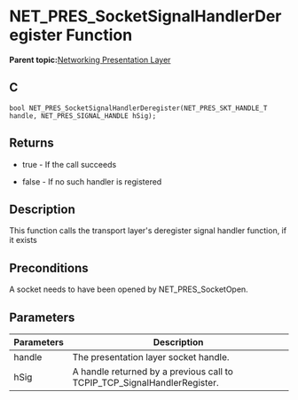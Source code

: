# NET\_PRES\_SocketSignalHandlerDeregister Function

**Parent topic:**[Networking Presentation Layer](GUID-75470E5B-2289-4F94-AE85-2BB7DF4C4F07.md)

## C

```
bool NET_PRES_SocketSignalHandlerDeregister(NET_PRES_SKT_HANDLE_T handle, NET_PRES_SIGNAL_HANDLE hSig); 
```

## Returns

-   true - If the call succeeds

-   false - If no such handler is registered


## Description

This function calls the transport layer's deregister signal handler function, if it exists

## Preconditions

A socket needs to have been opened by NET\_PRES\_SocketOpen.

## Parameters

|Parameters|Description|
|----------|-----------|
|handle|The presentation layer socket handle.|
|hSig|A handle returned by a previous call to TCPIP\_TCP\_SignalHandlerRegister.|

